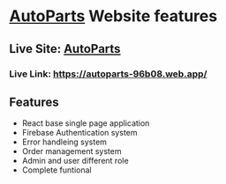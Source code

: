 # [AutoParts](https://autoparts-96b08.web.app/) Website features

## Live Site: [AutoParts](https://autoparts-96b08.web.app/) 

### Live Link: https://autoparts-96b08.web.app/

## Features

* React base single page application
* Firebase Authentication system
* Error handleing system
* Order management system
* Admin and user different role
* Complete funtional 

